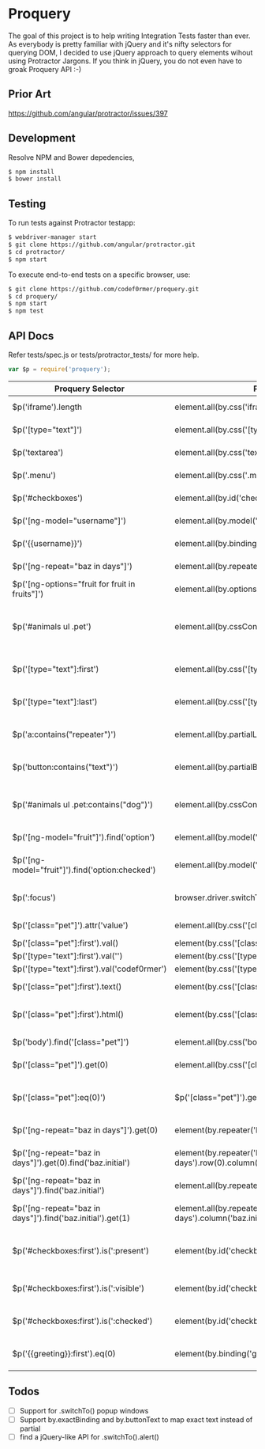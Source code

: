 # Proquery
The goal of this project is to help writing Integration Tests faster than ever. As everybody is pretty familiar with jQuery and it's nifty selectors for querying DOM, I decided to use jQuery approach to query elements wihout using Protractor Jargons. If you think in jQuery, you do not even have to groak Proquery API :-)

## Prior Art
https://github.com/angular/protractor/issues/397

## Development
Resolve NPM and Bower depedencies,
```sh
$ npm install
$ bower install
```

## Testing
To run tests against Protractor testapp:
```sh
$ webdriver-manager start
$ git clone https://github.com/angular/protractor.git
$ cd protractor/
$ npm start
```

To execute end-to-end tests on a specific browser, use:
```sh
$ git clone https://github.com/codef0rmer/proquery.git
$ cd proquery/
$ npm start
$ npm test
```

## API Docs

Refer tests/spec.js or tests/protractor_tests/ for more help.

```js
var $p = require('proquery');
```

| Proquery Selector     | Protractor Selector | Description
| --------------------- | ------------------- | ------------------
| $p('iframe').length | element.all(by.css('iframe')).count() | count elements
| $p('[type="text"]') | element.all(by.css('[type="text"]')) | find elements by attribute
| $p('textarea') | element.all(by.css('textarea')) | find elements by tag name
| $p('.menu') | element.all(by.css('.menu')) | find elements by class name
| $p('#checkboxes') | element.all(by.id('checkboxes')) | find elements by id
| $p('[ng-model="username"]') | element.all(by.model('username')) | find elements by ngModel
| $p('{{username}}') | element.all(by.binding('username')) | find elements by binding
| $p('[ng-repeat="baz in days"]') | element.all(by.repeater('baz in days')) | find elements by ngRepeat
| $p('[ng-options="fruit for fruit in fruits"]') | element.all(by.options('fruit for fruit in fruits')) | find elements by ngOptions
| $p('#animals ul .pet') | element.all(by.cssContainingText('#animals ul .pet')) | light-weight nested selectors (space separated)
| $p('[type="text"]:first') | element.all(by.css('[type="text"]')).first() | find first matched element
| $p('[type="text"]:last') | element.all(by.css('[type="text"]')).last() | find last matched element
| $p('a:contains("repeater")') | element.all(by.partialLinkText('repeater')) | find anchor elements by anchor text
| $p('button:contains("text")') | element.all(by.partialButtonText('text')) | find button elements by button text
| $p('#animals ul .pet:contains("dog")') | element.all(by.cssContainingText('#animals ul .pet', 'dog')) | find elements by text with nested selector
| $p('[ng-model="fruit"]').find('option') | element.all(by.model('fruit')).all(by.css('option') | find options of select element 
| $p('[ng-model="fruit"]').find('option:checked') | element.all(by.model('fruit')).all(by.css('option:checked') |find selected option of select element
| $p(':focus') | browser.driver.switchTo().activeElement() | find active/focused element
| $p('[class="pet"]').attr('value') | element.all(by.css('[class="pet"]')).first().getAttribute('value') | get attribute value
| $p('[class="pet"]:first').val() | element(by.css('[class="pet"]')).getAttribute('value') | get input value
| $p('[type="text"]:first').val('') | element(by.css('[type="text"]')).clear() | clear input
| $p('[type="text"]:first').val('codef0rmer') | element(by.css('[type="text"]')).sendKeys('codef0rmer') | set input value 
| $p('[class="pet"]:first').text() | element(by.css('[class="pet"]')).getText() | get innerText of elements
| $p('[class="pet"]:first').html() | element(by.css('[class="pet"]')).first().getInnerHtml() | get innerHTML of elements
| $p('body').find('[class="pet"]') | element.all(by.css('body')).all(by.css('[class="pet"]')) | find child elements
| $p('[class="pet"]').get(0) | element.all(by.css('[class="pet"]')).get(0) | get element by index
| $p('[class="pet"]:eq(0)') | $p('[class="pet"]').get(0) | get element by index (alternative to .get)
| $p('[ng-repeat="baz in days"]').get(0) | element(by.repeater('baz in days').row(0)) | find row of ngRepeat
| $p('[ng-repeat="baz in days"]').get(0).find('baz.initial') | element(by.repeater('baz in days').row(0).column('baz.initial')) | find row and then column of ngRepeat
| $p('[ng-repeat="baz in days"]').find('baz.initial') | element.all(by.repeater('baz in days').column('baz.initial')) | find column of ngRepeat
| $p('[ng-repeat="baz in days"]').find('baz.initial').get(1) | element.all(by.repeater('baz in days').column('baz.initial').row(1)) | find column and then row of ngRepeat
| $p('#checkboxes:first').is(':present') | element(by.id('checkboxes')).isPresent() | check if element is present in DOM
| $p('#checkboxes:first').is(':visible') | element(by.id('checkboxes')).isDisplayed() | check if element is visible in DOM
| $p('#checkboxes:first').is(':checked') | element(by.id('checkboxes')).isSelected() | check if element is checked
| $p('{{greeting}}:first').eq(0) | element(by.binding('greeting')).getWebElement() | get hold of element reference


## Todos
- [ ] Support for .switchTo() popup windows
- [ ] Support by.exactBinding and by.buttonText to map exact text instead of partial
- [ ] find a jQuery-like API for .switchTo().alert()